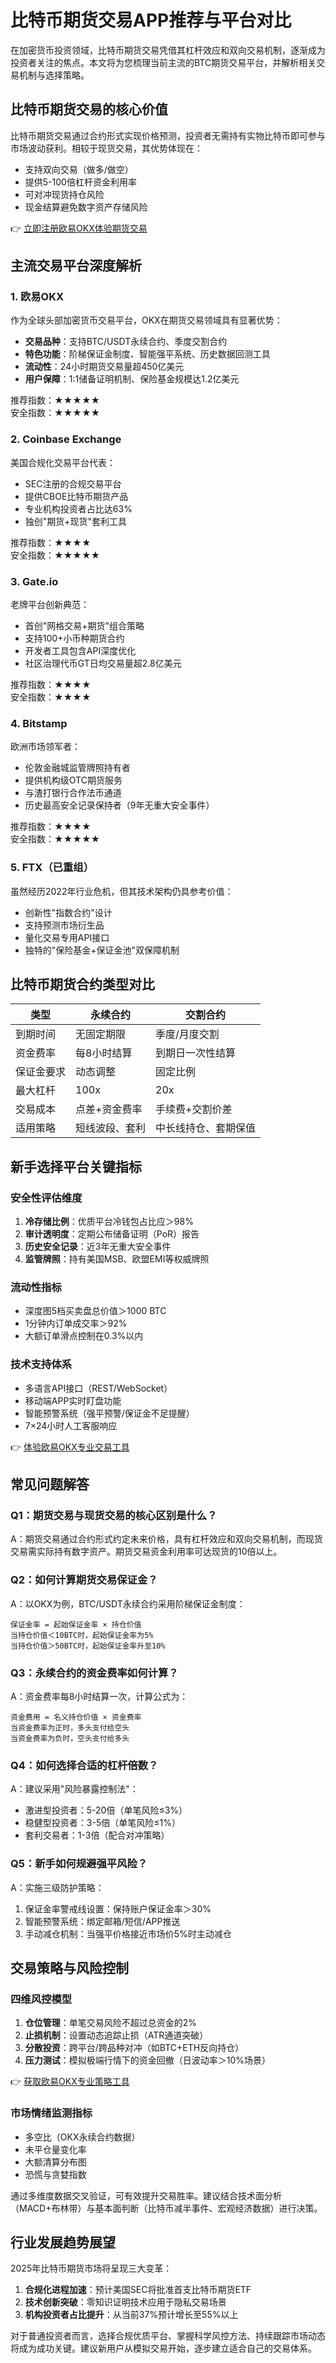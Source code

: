 # 比特币期货交易APP推荐与平台对比

在加密货币投资领域，比特币期货交易凭借其杠杆效应和双向交易机制，逐渐成为投资者关注的焦点。本文将为您梳理当前主流的BTC期货交易平台，并解析相关交易机制与选择策略。

## 比特币期货交易的核心价值
比特币期货交易通过合约形式实现价格预测，投资者无需持有实物比特币即可参与市场波动获利。相较于现货交易，其优势体现在：
- 支持双向交易（做多/做空）
- 提供5-100倍杠杆资金利用率
- 可对冲现货持仓风险
- 现金结算避免数字资产存储风险

👉 [立即注册欧易OKX体验期货交易](https://bit.ly/okx_welcome)

## 主流交易平台深度解析

### 1. 欧易OKX
作为全球头部加密货币交易平台，OKX在期货交易领域具有显著优势：
- **交易品种**：支持BTC/USDT永续合约、季度交割合约
- **特色功能**：阶梯保证金制度、智能强平系统、历史数据回测工具
- **流动性**：24小时期货交易量超450亿美元
- **用户保障**：1:1储备证明机制、保险基金规模达1.2亿美元

推荐指数：★★★★★  
安全指数：★★★★★

### 2. Coinbase Exchange
美国合规化交易平台代表：
- SEC注册的合规交易平台
- 提供CBOE比特币期货产品
- 专业机构投资者占比达63%
- 独创"期货+现货"套利工具

推荐指数：★★★★  
安全指数：★★★★★

### 3. Gate.io
老牌平台创新典范：
- 首创"网格交易+期货"组合策略
- 支持100+小币种期货合约
- 开发者工具包含API深度优化
- 社区治理代币GT日均交易量超2.8亿美元

推荐指数：★★★★  
安全指数：★★★★

### 4. Bitstamp
欧洲市场领军者：
- 伦敦金融城监管牌照持有者
- 提供机构级OTC期货服务
- 与渣打银行合作法币通道
- 历史最高安全记录保持者（9年无重大安全事件）

推荐指数：★★★★  
安全指数：★★★★★

### 5. FTX（已重组）
虽然经历2022年行业危机，但其技术架构仍具参考价值：
- 创新性"指数合约"设计
- 支持预测市场衍生品
- 量化交易专用API接口
- 独特的"保险基金+保证金池"双保障机制

## 比特币期货合约类型对比

| 类型          | 永续合约                | 交割合约                |
|---------------|-------------------------|-------------------------|
| 到期时间      | 无固定期限              | 季度/月度交割           |
| 资金费率      | 每8小时结算               | 到期日一次性结算         |
| 保证金要求    | 动态调整                | 固定比例                |
| 最大杠杆      | 100x                    | 20x                     |
| 交易成本      | 点差+资金费率           | 手续费+交割价差         |
| 适用策略      | 短线波段、套利          | 中长线持仓、套期保值     |

## 新手选择平台关键指标

### 安全性评估维度
1. **冷存储比例**：优质平台冷钱包占比应＞98%
2. **审计透明度**：定期公布储备证明（PoR）报告
3. **历史安全记录**：近3年无重大安全事件
4. **监管牌照**：持有美国MSB、欧盟EMI等权威牌照

### 流动性指标
- 深度图5档买卖盘总价值＞1000 BTC
- 1分钟内订单成交率＞92%
- 大额订单滑点控制在0.3%以内

### 技术支持体系
- 多语言API接口（REST/WebSocket）
- 移动端APP实时盯盘功能
- 智能预警系统（强平预警/保证金不足提醒）
- 7×24小时人工客服响应

👉 [体验欧易OKX专业交易工具](https://bit.ly/okx_welcome)

## 常见问题解答

### Q1：期货交易与现货交易的核心区别是什么？
A：期货交易通过合约形式约定未来价格，具有杠杆效应和双向交易机制，而现货交易需实际持有数字资产。期货交易资金利用率可达现货的10倍以上。

### Q2：如何计算期货交易保证金？
A：以OKX为例，BTC/USDT永续合约采用阶梯保证金制度：
```
保证金率 = 起始保证金率 × 持仓价值
当持仓价值＜10BTC时，起始保证金率为5%
当持仓价值＞50BTC时，起始保证金率升至10%
```

### Q3：永续合约的资金费率如何计算？
A：资金费率每8小时结算一次，计算公式为：
```
资金费用 = 名义持仓价值 × 资金费率
当资金费率为正时，多头支付给空头
当资金费率为负时，空头支付给多头
```

### Q4：如何选择合适的杠杆倍数？
A：建议采用"风险暴露控制法"：
- 激进型投资者：5-20倍（单笔风险≤3%）
- 稳健型投资者：3-5倍（单笔风险≤1%）
- 套利交易者：1-3倍（配合对冲策略）

### Q5：新手如何规避强平风险？
A：实施三级防护策略：
1. 保证金率警戒线设置：保持账户保证金率＞30%
2. 智能预警系统：绑定邮箱/短信/APP推送
3. 手动减仓机制：当强平价格接近市场价5%时主动减仓

## 交易策略与风险控制

### 四维风控模型
1. **仓位管理**：单笔交易风险不超过总资金的2%
2. **止损机制**：设置动态追踪止损（ATR通道突破）
3. **分散投资**：跨平台/跨品种对冲（如BTC+ETH反向持仓）
4. **压力测试**：模拟极端行情下的资金回撤（日波动率＞10%场景）

👉 [获取欧易OKX专业策略工具](https://bit.ly/okx_welcome)

### 市场情绪监测指标
- 多空比（OKX永续合约数据）
- 未平仓量变化率
- 大额清算分布图
- 恐慌与贪婪指数

通过多维度数据交叉验证，可有效提升交易胜率。建议结合技术面分析（MACD+布林带）与基本面判断（比特币减半事件、宏观经济数据）进行决策。

## 行业发展趋势展望

2025年比特币期货市场将呈现三大变革：
1. **合规化进程加速**：预计美国SEC将批准首支比特币期货ETF
2. **技术创新突破**：零知识证明技术应用于隐私交易场景
3. **机构投资者占比提升**：从当前37%预计增长至55%以上

对于普通投资者而言，选择合规优质平台、掌握科学风控方法、持续跟踪市场动态将成为成功关键。建议新用户从模拟交易开始，逐步建立适合自己的交易体系。